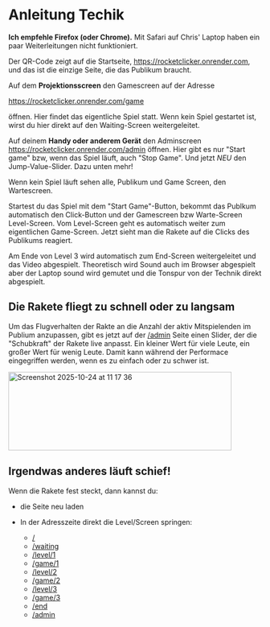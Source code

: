 # Anleitung Techik

**Ich empfehle Firefox (oder Chrome).** Mit Safari auf Chris' Laptop haben ein paar Weiterleitungen nicht funktioniert.

Der QR-Code zeigt auf die Startseite, https://rocketclicker.onrender.com, und das ist die einzige Seite, die das Publikum braucht. 

Auf dem **Projektionsscreen** den Gamescreen auf der Adresse

https://rocketclicker.onrender.com/game 

öffnen. Hier findet das eigentliche Spiel statt. Wenn kein Spiel gestartet ist, wirst du hier direkt auf den Waiting-Screen weitergeleitet.

Auf deinem **Handy oder anderem Gerät** den Adminscreen https://rocketclicker.onrender.com/admin öffnen. Hier gibt es nur "Start game" bzw, wenn das Spiel läuft, auch "Stop Game". Und jetzt *NEU* den Jump-Value-Slider. Dazu unten mehr!

Wenn kein Spiel läuft sehen alle, Publikum und Game Screen, den Wartescreen. 

Startest du das Spiel mit dem "Start Game"-Button, bekommt das Publkum automatisch den Click-Button und der Gamescreen bzw  Warte-Screen Level-Screen. Vom Level-Screen geht es automatisch weiter zum eigentlichen Game-Screen. Jetzt sieht man die Rakete auf die Clicks des Publikums reagiert. 

Am Ende von Level 3 wird automatisch zum End-Screen weitergeleitet und das Video abgespielt. Theoretisch wird Sound auch im Browser abgespielt aber der Laptop sound wird gemutet und die Tonspur von der Technik direkt abgespielt.

## Die Rakete fliegt zu schnell oder zu langsam

Um das Flugverhalten der Rakte an die Anzahl der aktiv Mitspielenden im Publium anzupassen, gibt es jetzt auf der  [/admin](https://rocketclicker.onrender.com/admin) Seite einen Slider, der die "Schubkraft" der Rakete live anpasst. Ein kleiner Wert für viele Leute, ein großer Wert für wenig Leute. Damit kann während der Performace eingegriffen werden, wenn es zu einfach oder zu schwer ist.

<img width="444" height="156" alt="Screenshot 2025-10-24 at 11 17 36" src="https://github.com/user-attachments/assets/f714f4b7-e08a-4066-ac1e-c29236d30555" />


## Irgendwas anderes läuft schief!

Wenn die Rakete fest steckt, dann kannst du:

- die Seite neu laden 

- In der Adresszeite direkt die Level/Screen springen:

    - [/](https://rocketclicker.onrender.com/)
    - [/waiting](https://rocketclicker.onrender.com/waiting)
    - [/level/1](https://rocketclicker.onrender.com/level/1)
    - [/game/1](https://rocketclicker.onrender.com/game/1)
    - [/level/2](https://rocketclicker.onrender.com/level/2)
    - [/game/2](https://rocketclicker.onrender.com/game/2)
    - [/level/3](https://rocketclicker.onrender.com/level/3)
    - [/game/3](https://rocketclicker.onrender.com/game/3)
    - [/end](https://rocketclicker.onrender.com/end)
    - [/admin](https://rocketclicker.onrender.com/admin)

